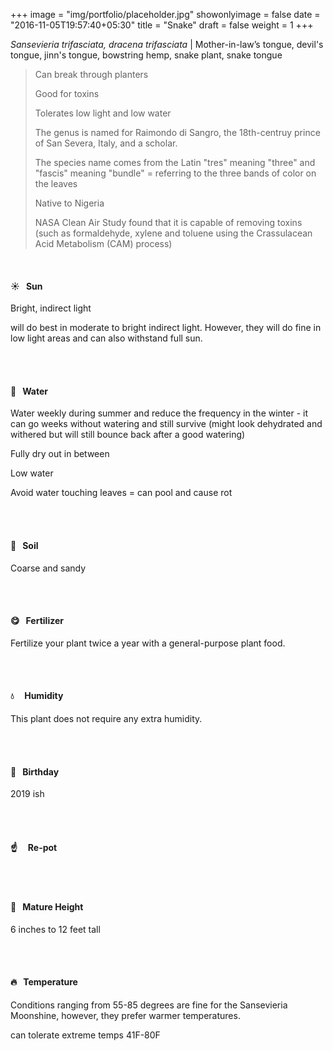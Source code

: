 +++
image = "img/portfolio/placeholder.jpg"
showonlyimage = false
date = "2016-11-05T19:57:40+05:30"
title = "Snake"
draft = false
weight = 1
+++

*Sansevieria trifasciata, dracena trifasciata* | Mother-in-law’s tongue, devil's tongue, jinn's tongue, bowstring hemp, snake plant, snake tongue
<!--more-->

>Can break through planters
>
>Good for toxins
>
>Tolerates low light and low water
>
>The genus is named for Raimondo di Sangro, the 18th-centruy prince of San Severa, Italy, and a scholar.
>
>The species name comes from the Latin "tres" meaning "three" and "fascis" meaning "bundle" = referring to the three bands of color on the leaves
>
>Native to Nigeria
>
>NASA Clean Air Study found that it is capable of removing toxins (such as formaldehyde, xylene and toluene using the Crassulacean Acid Metabolism (CAM) process)

</br>

#### :sunny:  &nbsp; Sun
Bright, indirect light

will do best in moderate to bright indirect light. However, they will do fine in low light areas and can also withstand full sun.

</br></br>

#### :ocean:  &nbsp; Water
Water weekly during summer and reduce the frequency in the winter - it can go weeks without watering and still survive (might look dehydrated and withered but will still bounce back after a good watering)

Fully dry out in between

Low water

Avoid water touching leaves = can pool and cause rot

</br></br>

#### :seedling:  &nbsp; Soil
Coarse and sandy

</br></br>

#### :yum:  &nbsp; Fertilizer
Fertilize your plant twice a year with a general-purpose plant food.

</br></br>

#### :droplet: &nbsp; &nbsp; Humidity
This plant does not require any extra humidity.

</br></br>

#### :cake:  &nbsp; Birthday
2019 ish

</br></br>

#### :point_up:  &nbsp;&nbsp;&nbsp; Re-pot

</br></br>

#### :triumph:  &nbsp; Mature Height
6 inches to 12 feet tall

</br></br>

#### :fire:  &nbsp; Temperature
Conditions ranging from 55-85 degrees are fine for the Sansevieria Moonshine, however, they prefer warmer temperatures.

can tolerate extreme temps 41F-80F

</br></br>
